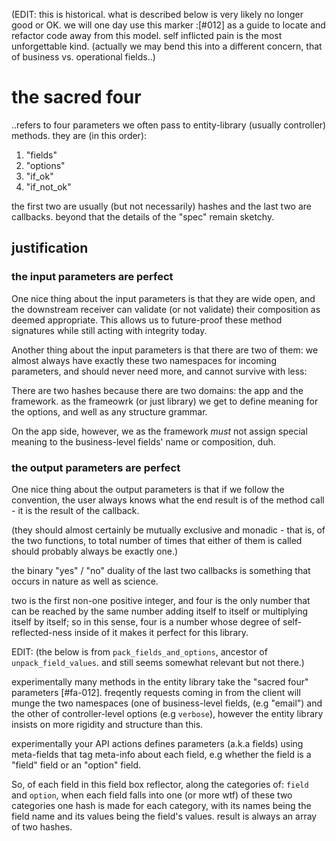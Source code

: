 (EDIT: this is historical. what is described below is very likely no longer
good or OK. we will one day use this marker :[#012] as a guide to locate
and refactor code away from this model. self inflicted pain is the most
unforgettable kind. (actually we may bend this into a different concern,
that of business vs. operational fields..)

# the sacred four

..refers to four parameters we often pass to entity-library (usually
controller) methods. they are (in this order):

1) "fields"
2) "options"
3) "if_ok"
4) "if_not_ok"

the first two are usually (but not necessarily) hashes and the last
two are callbacks. beyond that the details of the "spec" remain sketchy.

## justification

### the input parameters are perfect

One nice thing about the input parameters is that they are wide open,
and the downstream receiver can validate (or not validate) their
composition as deemed appropriate. This allows us to future-proof these
method signatures while still acting with integrity today.

Another thing about the input parameters is that there are two of them:
we almost always have exactly these two namespaces for incoming
parameters, and should never need more, and cannot survive with less:

There are two hashes because there are two domains: the app and the
framework. as the frameowrk (or just library) we get to define meaning
for the options, and well as any structure grammar.

On the app side, however, we as the framework *must* not assign special
meaning to the business-level fields' name or composition, duh.

### the output parameters are perfect

One nice thing about the output parameters is that if we follow the
convention, the user always knows what the end result is of the
method call - it is the result of the callback.

(they should almost certainly be mutually exclusive and monadic -
that is, of the two functions, to total number of times that
either of them is called should probably always be exactly one.)

the binary "yes" / "no" duality of the last two callbacks is something
that occurs in nature as well as science.

two is the first non-one positive integer, and four is the only number
that can be reached by the same number adding itself to itself or
multiplying itself by itself; so in this sense, four is a number whose
degree of self-reflected-ness inside of it makes it perfect for this
library.


EDIT: (the below is from `pack_fields_and_options`, ancestor of
`unpack_field_values`. and still seems somewhat relevant but not there.)

experimentally many methods in the entity library take the "sacred four"
parameters [#fa-012]. freqently requests coming in from the client will munge
the two namespaces (one of business-level fields, (e.g "email") and the other
of controller-level options (e.g `verbose`), however the entity library
insists on more rigidity and structure than this.

experimentally your API actions defines parameters (a.k.a fields) using
meta-fields that tag meta-info about each field, e.g whether the field is a
"field" field or an "option" field.

So, of each field in this field box reflector, along the categories of:
  `field` and `option`,
when each field falls into one (or more wtf) of these two categories one hash
is made for each category, with its names being the field name and its values
being the field's values. result is always an array of two hashes.
